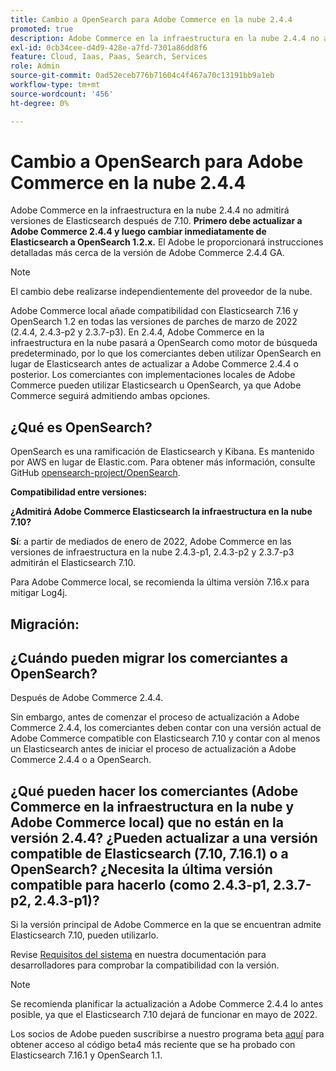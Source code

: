 ```yaml
---
title: Cambio a OpenSearch para Adobe Commerce en la nube 2.4.4
promoted: true
description: Adobe Commerce en la infraestructura en la nube 2.4.4 no admitirá versiones de Elasticsearch posteriores a la 7.10. **Primero debe actualizar a Adobe Commerce 2.4.4 y luego cambiar inmediatamente de Elasticsearch a OpenSearch 1.2.x.** El Adobe le proporcionará instrucciones detalladas más cerca de la versión Adobe Commerce 2.4.4 GA.
exl-id: 0cb34cee-d4d9-428e-a7fd-7301a86dd8f6
feature: Cloud, Iaas, Paas, Search, Services
role: Admin
source-git-commit: 0ad52eceb776b71604c4f467a70c13191bb9a1eb
workflow-type: tm+mt
source-wordcount: '456'
ht-degree: 0%

---
```


# Cambio a OpenSearch para Adobe Commerce en la nube 2.4.4

Adobe Commerce en la infraestructura en la nube 2.4.4 no admitirá versiones de Elasticsearch después de 7.10. **Primero debe actualizar a Adobe Commerce 2.4.4 y luego cambiar inmediatamente de Elasticsearch a OpenSearch 1.2.x.** El Adobe le proporcionará instrucciones detalladas más cerca de la versión de Adobe Commerce 2.4.4 GA.

>[!NOTE]
>
>El cambio debe realizarse independientemente del proveedor de la nube.

Adobe Commerce local añade compatibilidad con Elasticsearch 7.16 y OpenSearch 1.2 en todas las versiones de parches de marzo de 2022 (2.4.4, 2.4.3-p2 y 2.3.7-p3). En 2.4.4, Adobe Commerce en la infraestructura en la nube pasará a OpenSearch como motor de búsqueda predeterminado, por lo que los comerciantes deben utilizar OpenSearch en lugar de Elasticsearch antes de actualizar a Adobe Commerce 2.4.4 o posterior. Los comerciantes con implementaciones locales de Adobe Commerce pueden utilizar Elasticsearch u OpenSearch, ya que Adobe Commerce seguirá admitiendo ambas opciones.


## ¿Qué es OpenSearch?

OpenSearch es una ramificación de Elasticsearch y Kibana. Es mantenido por AWS en lugar de Elastic.com. Para obtener más información, consulte GitHub [opensearch-project/OpenSearch](https://github.com/opensearch-project/OpenSearch).

**Compatibilidad entre versiones:**

**¿Admitirá Adobe Commerce Elasticsearch la infraestructura en la nube 7.10?**

**Sí**: a partir de mediados de enero de 2022, Adobe Commerce en las versiones de infraestructura en la nube 2.4.3-p1, 2.4.3-p2 y 2.3.7-p3 admitirán el Elasticsearch 7.10.

Para Adobe Commerce local, se recomienda la última versión 7.16.x para mitigar Log4j.

## Migración:

## ¿Cuándo pueden migrar los comerciantes a OpenSearch?

Después de Adobe Commerce 2.4.4.

Sin embargo, antes de comenzar el proceso de actualización a Adobe Commerce 2.4.4, los comerciantes deben contar con una versión actual de Adobe Commerce compatible con Elasticsearch 7.10 y contar con al menos un Elasticsearch antes de iniciar el proceso de actualización a Adobe Commerce 2.4.4 o a OpenSearch.

## ¿Qué pueden hacer los comerciantes (Adobe Commerce en la infraestructura en la nube y Adobe Commerce local) que no están en la versión 2.4.4? ¿Pueden actualizar a una versión compatible de Elasticsearch (7.10, 7.16.1) o a OpenSearch? ¿Necesita la última versión compatible para hacerlo (como 2.4.3-p1, 2.3.7-p2, 2.4.3-p1)?

Si la versión principal de Adobe Commerce en la que se encuentran admite Elasticsearch 7.10, pueden utilizarlo.

Revise [Requisitos del sistema](https://experienceleague.adobe.com/docs/commerce-operations/installation-guide/system-requirements.html) en nuestra documentación para desarrolladores para comprobar la compatibilidad con la versión.

>[!NOTE]
>
>Se recomienda planificar la actualización a Adobe Commerce 2.4.4 lo antes posible, ya que el Elasticsearch 7.10 dejará de funcionar en mayo de 2022.

Los socios de Adobe pueden suscribirse a nuestro programa beta [aquí](https://experienceleague.adobe.com/docs/commerce-operations/release/beta-program.html) para obtener acceso al código beta4 más reciente que se ha probado con Elasticsearch 7.16.1 y OpenSearch 1.1.
